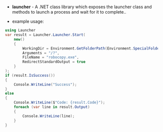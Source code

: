 # 
- **launcher** - A .NET class library which exposes the launcher class and methods to launch a process and wait for it to complete..

- example usage:

```c#
using Launcher
var result = Launcher.Launcher.Start(
    new()
    {
        WorkingDir = Environment.GetFolderPath(Environment.SpecialFolder.System),
        Arguments = "/?",
        FileName = "robocopy.exe",
        RedirectStandardOutput = true
    }
);
if (result.IsSuccess())
{
    Console.WriteLine("Success");
}
else
{
    Console.WriteLine($"Code: {result.Code}");
    foreach (var line in result.Output)
    {
        Console.WriteLine(line);
    }
}

```
